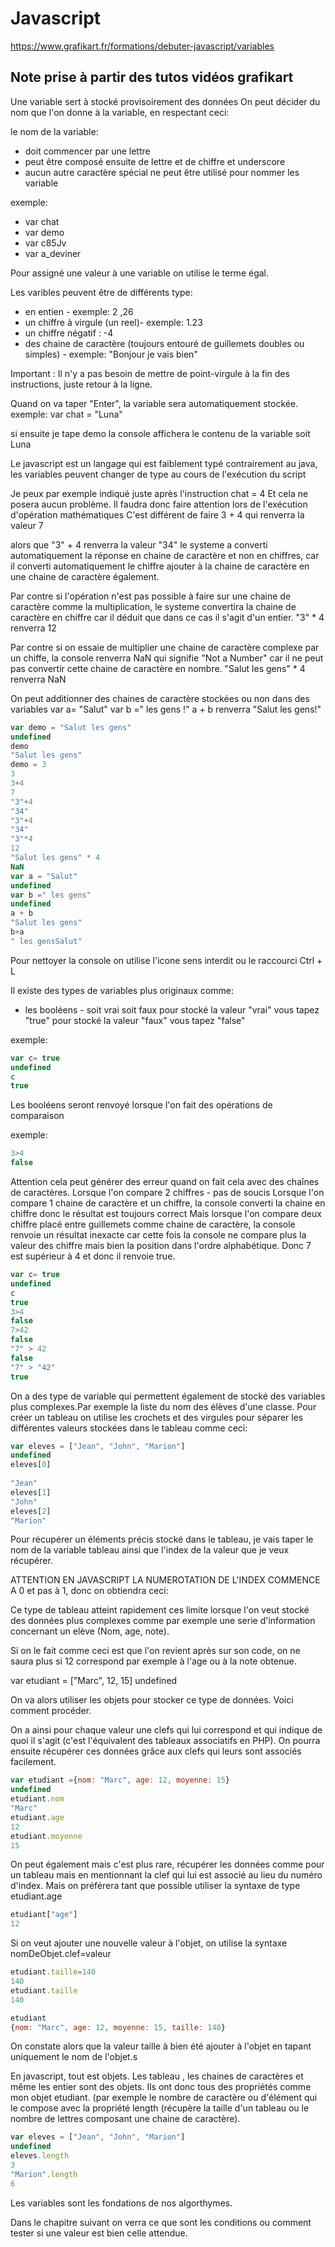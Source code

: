 # Javascript


https://www.grafikart.fr/formations/debuter-javascript/variables

## Note prise à partir des tutos vidéos grafikart

Une variable sert à stocké provisoirement des données
On peut décider du nom que l'on donne à la variable, en respectant ceci:

le nom de la variable:

* doit commencer par une lettre
* peut être composé ensuite de lettre et de chiffre et underscore
* aucun autre caractère spécial ne peut être utilisé pour nommer les variable

exemple:
 
* var chat
* var demo
* var c85Jv
* var a_deviner

Pour assigné une valeur à une variable on utilise le terme égal.

Les varibles peuvent être de différents type:

* en entien - exemple: 2 ,26
* un chiffre à virgule (un reel)- exemple: 1.23
* un chiffre négatif : -4
* des chaine de caractère (toujours entouré de guillemets doubles ou simples) - exemple: "Bonjour je vais bien"

Important : Il n'y a pas besoin de mettre de point-virgule à la fin des instructions, juste retour à la ligne.

Quand on va taper "Enter", la variable sera automatiquement stockée.
exemple: var chat = "Luna"

si ensuite je tape
demo
la console affichera le contenu de la variable soit
Luna

Le javascript est un langage qui est faiblement typé contrairement au java, les variables peuvent changer de type au cours de l'exécution du script

Je peux par exemple indiqué juste après l'instruction chat = 4
Et cela ne posera aucun problème.
Il faudra donc faire attention lors de l'exécution d'opération mathématiques
C'est différent de faire
3 + 4 
qui renverra la valeur 7

alors que "3" + 4 
renverra la valeur "34"
le systeme a converti automatiquement la réponse en chaine de caractère et non en chiffres, car il converti automatiquement le chiffre ajouter à la chaine de caractère en une chaine de caractère également.


Par contre si l'opération n'est pas possible à faire sur une chaine de caractère comme la multiplication, le systeme convertira la chaine de caractère en chiffre car il déduit que dans ce cas il s'agit d'un entier.
"3" * 4
renverra 12

Par contre si on essaie de multiplier une chaine de caractère complexe par un chiffe, la console renverra NaN qui signifie "Not a Number" car il ne peut pas convertir cette chaine de caractère en nombre.
"Salut les gens" * 4 
renverra NaN


On peut additionner des chaines de caractère stockées ou non dans des variables
var a= "Salut"
var b =" les gens !"
a + b
renverra "Salut les gens!"

```javascript
var demo = "Salut les gens"
undefined
demo
"Salut les gens"
demo = 3
3
3+4
7
"3"+4
"34"
"3"+4
"34"
"3"*4
12
"Salut les gens" * 4
NaN
var a = "Salut"
undefined
var b =" les gens"
undefined
a + b
"Salut les gens"
b+a
" les gensSalut"
```

Pour nettoyer la console on utilise l'icone sens interdit ou le raccourci Ctrl + L


Il existe des types de variables plus originaux comme:
* les booléens - soit vrai soit faux
pour stocké la valeur "vrai" vous tapez "true"
pour stocké la valeur "faux" vous tapez "false"


exemple:
```javascript
var c= true
undefined
c
true
```

Les booléens seront renvoyé lorsque l'on fait des opérations de comparaison


exemple:

```javascript
3>4
false
```

Attention cela peut générer des erreur quand on fait cela avec des chaînes de caractères.
Lorsque l'on compare 2 chiffres - pas de soucis
Lorsque l'on compare 1 chaine de caractère et un chiffre, la console converti la chaine en chiffre donc le résultat est toujours correct
Mais lorsque l'on compare deux chiffre placé entre guillemets comme chaine de caractère, la console renvoie un résultat inexacte car cette fois la console ne compare plus la valeur des chiffre mais bien la position dans l'ordre alphabétique. Donc 7 est supérieur à 4 et donc il renvoie true.


```javascript
var c= true
undefined
c
true
3>4
false
7>42
false
"7" > 42
false
"7" > "42"
true
```

On a des type de variable qui permettent également de stocké des variables plus complexes.Par exemple la liste du nom des élèves d'une classe. Pour créer un tableau on utilise les crochets et des virgules pour séparer les différentes valeurs stockées dans le tableau comme ceci:

```javascript
var eleves = ["Jean", "John", "Marion"]
undefined
eleves[0]
    
"Jean"
eleves[1]
"John"
eleves[2]
"Marion"

```

Pour récupérer un éléments précis stocké dans le tableau, je vais taper le nom de la variable tableau ainsi que l'index de la valeur que je veux récupérer. 

ATTENTION EN JAVASCRIPT LA NUMEROTATION DE L'INDEX COMMENCE A 0 et pas à 1, donc on obtiendra ceci:


Ce type de tableau atteint rapidement ces limite lorsque l'on veut stocké des données plus complexes comme par exemple une serie d'information concernant un elève (Nom, age, note).

Si on le fait comme ceci est que l'on revient après sur son code, on ne saura plus si 12 correspond par exemple à l'age ou à la note obtenue.

var etudiant = ["Marc", 12, 15]
undefined

On va alors utiliser les objets pour stocker ce type de données. Voici comment procéder.


On a ainsi pour chaque valeur une clefs qui lui correspond et qui indique de quoi il s'agit (c'est l'équivalent des tableaux associatifs en PHP). On pourra ensuite récupérer ces données grâce aux clefs qui leurs sont associés facilement.

```javascript
var etudiant ={nom: "Marc", age: 12, moyenne: 15}
undefined
etudiant.nom
"Marc"
etudiant.age
12
etudiant.moyenne
15
```

On peut également mais c'est plus rare, récupérer les données comme pour un tableau mais en mentionnant la clef qui lui est associé au lieu du numéro d'index. Mais on préférera tant que possible utiliser la syntaxe de type etudiant.age

```javascript
etudiant["age"]
12
```

Si on veut ajouter une nouvelle valeur à l'objet, on utilise la syntaxe nomDeObjet.clef=valeur

```javascript
etudiant.taille=140
140
etudiant.taille
140

etudiant
{nom: "Marc", age: 12, moyenne: 15, taille: 140}
```

On constate alors que la valeur taille à bien été ajouter à l'objet en tapant uniquement le nom de l'objet.s


En javascript, tout est objets. Les tableau , les chaines de caractères et même les entier sont des objets. Ils ont donc tous des propriétés comme mon objet etudiant. (par exemple le nombre de caractère ou d'élément qui le compose avec la propriété length (récupère la taille d'un tableau ou le nombre de lettres composant une chaine de caractère).

```javascript
var eleves = ["Jean", "John", "Marion"]
undefined
eleves.length
3
"Marion".length
6
```

Les variables sont les fondations de nos algorthymes.

Dans le chapitre suivant on verra ce que sont les conditions ou comment tester si une valeur est bien celle attendue.







